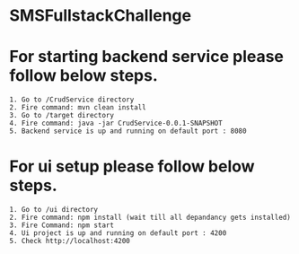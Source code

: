 # SMSFullstackChallenge

  # For starting backend service please follow below steps.
    1. Go to /CrudService directory
    2. Fire command: mvn clean install
    3. Go to /target directory
    4. Fire command: java -jar CrudService-0.0.1-SNAPSHOT
    5. Backend service is up and running on default port : 8080 
  
  # For ui setup please follow below steps.
    1. Go to /ui directory
    2. Fire command: npm install (wait till all depandancy gets installed)
    3. Fire Command: npm start
    4. Ui project is up and running on default port : 4200
    5. Check http://localhost:4200 
    
    
    
    
